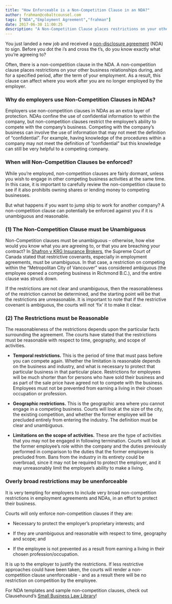 ```yaml
---
title: "How Enforceable is a Non-Competition Clause in an NDA?"
author: frahman@cobaltcounsel.com
tags: ["NDA","Employment Agreement","frahman"]
date: 2017-06-30 11:00:25
description: "A Non-Competition Clause places restrictions on your other business relationships during, and for a specified period, after the term of your employment.  If it important to understand exactly what you are agreeing to before you dot the i's and cross the t's."
---
```


You just landed a new job and received a [non-disclosure agreement](https://www.clausehound.com/legal-contract/confidentiality-agreement-non-disclosure-agreement) (NDA) to sign. Before you dot the i’s and cross the t’s, do you know exactly what you’re agreeing to?

Often, there is a non-competition clause in the NDA. A non-competition clause places restrictions on your other business relationships during, and for a specified period, after the term of your employment. As a result, this clause can affect where you work after you are no longer employed by the employer.

### Why do employers use Non-Competition Clauses in NDAs?

Employers use non-competition clauses in NDAs as an extra layer of protection. NDAs confine the use of confidential information to within the company, but non-competition clauses restrict the employee’s ability to compete with the company’s business. Competing with the company’s business can involve the use of information that may not meet the definition of “confidential”. For example, having knowledge of the procedures within a company may not meet the definition of “confidential” but this knowledge can still be very helpful to a competing company.

### When will Non-Competition Clauses be enforced?

While you’re employed, non-competition clauses are fairly dormant, unless you wish to engage in other competing business activities at the same time. In this case, it is important to carefully review the non-competition clause to see if it also prohibits owning shares or lending money to competing businesses.

But what happens if you want to jump ship to work for another company? A non-competition clause can potentially be enforced against you if it is unambiguous and reasonable.

### (1) The Non-Competition Clause must be Unambiguous

Non-Competition clauses must be unambiguous – otherwise, how else would you know what you are agreeing to, or that you are breaching your contract? In [Shafron v KRG Insurance Brokers](https://scc-csc.lexum.com/scc-csc/scc-csc/en/item/7327/index.do), the Supreme Court of Canada stated that restrictive covenants, especially in employment agreements, must be unambiguous. In that case, a restriction on competing within the “Metropolitan City of Vancouver” was considered ambiguous (the employee opened a competing business in Richmond B.C.), and the entire clause was struck down.

If the restrictions are not clear and unambiguous, then the reasonableness of the restriction cannot be determined, and the starting point will be that the restrictions are unreasonable. It is important to note that if the restrictive covenant is ambiguous, the courts will not ‘fix’ it to make it clear.

### (2) The Restrictions must be Reasonable

The reasonableness of the restrictions depends upon the particular facts surrounding the agreement. The courts have stated that the restrictions must be reasonable with respect to time, geography, and scope of activities.

- **Temporal restrictions.** This is the period of time that must pass before you can compete again. Whether the limitation is reasonable depends on the business and industry, and what is necessary to protect that particular business in that particular place. Restrictions for employees will be much shorter than for persons who have sold their business and as part of the sale price have agreed not to compete with the business. Employees must not be prevented from earning a living in their chosen occupation or profession.

- **Geographic restrictions.** This is the geographic area where you cannot engage in a competing business. Courts will look at the size of the city, the existing competition, and whether the former employee will be precluded entirely from entering the industry. The definition must be clear and unambiguous.

- **Limitations on the scope of activities.** These are the type of activities that you may not be engaged in following termination. Courts will look at the former employee’s role within the company and the duties previously performed in comparison to the duties that the former employee is precluded from. Bans from the industry in its entirety could be overbroad, since it may not be required to protect the employer, and it may unreasonably limit the employee’s ability to make a living.

### Overly broad restrictions may be unenforceable

It is very tempting for employers to include very broad non-competition restrictions in employment agreements and NDAs, in an effort to protect their business.

Courts will only enforce non-competition clauses if they are:

- Necessary to protect the employer’s proprietary interests; and

- If they are unambiguous and reasonable with respect to time, geography and scope; and

- If the employee is not prevented as a result from earning a living in their chosen profession/occupation.

It is up to the employer to justify the restrictions. If less restrictive approaches could have been taken, the courts will render a non-competition clause unenforceable - and as a result there will be no restriction on competition by the employee.

For NDA templates and sample non-competition clauses, check out Clausehound’s [Small Business Law Library](https://clausehound.com/small-business-law-library/)!

